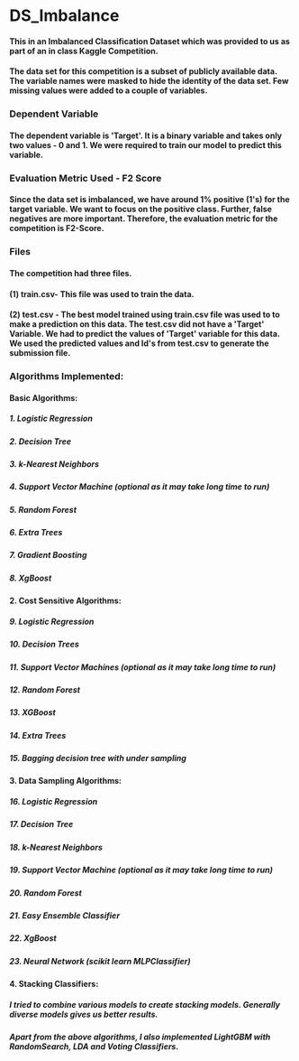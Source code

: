 # DS_Imbalance
#### This in an Imbalanced Classification Dataset which was provided to us as part of an in class Kaggle Competition.
#### The data set for this competition is a subset of publicly available data. The variable names were masked to hide the identity of the data set. Few missing values were added to a couple of variables. 
### Dependent Variable
#### The dependent variable is 'Target'. It is a binary variable and takes only two values - 0 and 1. We were required to train our model to predict this variable.

### Evaluation Metric Used - F2 Score
#### Since the data set is imbalanced, we have around 1% positive (1's) for the target variable. We want to focus on the positive class. Further, false negatives are more important. Therefore, the evaluation metric for the competition is F2-Score. 

### Files
#### The competition had three files.

#### (1) train.csv- This file was used to train the data. 
#### (2) test.csv - The best model trained using train.csv file was used to to make a prediction on this data. The test.csv did not have a 'Target' Variable. We had to predict the values of 'Target' variable for this data. We used the predicted values and Id's from test.csv to   generate the submission file.

### Algorithms Implemented:
#### 	Basic Algorithms:

##### 1.	Logistic Regression
##### 2.	Decision Tree
##### 3.	k-Nearest Neighbors
##### 4.	Support Vector Machine (optional as it may take long time to run)
##### 5.	Random Forest
##### 6.	Extra Trees
##### 7.	Gradient Boosting
##### 8.	XgBoost

#### 2.	Cost Sensitive Algorithms:
##### 9.	Logistic Regression
##### 10.	Decision Trees
##### 11.	Support Vector Machines (optional as it may take long time to run)
##### 12.	Random Forest
##### 13.	XGBoost
##### 14.	Extra Trees
##### 15.	Bagging decision tree with under sampling


#### 3.	Data Sampling Algorithms:
##### 16.	Logistic Regression
##### 17.	Decision Tree
##### 18.	k-Nearest Neighbors
##### 19.	Support Vector Machine (optional as it may take long time to run)
##### 20.	Random Forest
##### 21.	Easy Ensemble Classifier
##### 22.	XgBoost
##### 23.	Neural Network (scikit learn MLPClassifier)

#### 4.	Stacking Classifiers: 
##### I tried to combine various models to create stacking models. Generally diverse models gives us better results. 

##### Apart from the above algorithms, I also implemented LightGBM with RandomSearch, LDA and Voting Classifiers.

